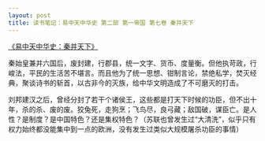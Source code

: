 ```yaml
---
layout: post
title: 读书笔记：易中天中华史 第二部 第一帝国 第七卷 秦并天下
---
```


[《易中天中华史：秦并天下》](http://read.douban.com/ebook/9351380/)

秦始皇兼并六国后，废封建，行郡县，统一文字、货币、度量衡。但他执苛政，行峻法，平民的生活苦不堪言。而且他为了统一思想、钳制言论，禁绝私学，焚灭经典，聚谈诗书的斩首，以古非今的灭族，给中华文明造成了不可磨灭的打击。

刘邦建汉之后，曾经分封了若干个诸侯王，这些都是打天下时候的功臣，但不出十年，杀的杀、废的废。狡兔死，走狗烹；飞鸟尽，良弓藏；敌国破，谋臣亡。是人性？是制度？是中国特色？还是集权特色？（苏联也曾发生过“大清洗”，似乎只有权力始终都没能集中到一点的欧洲，没有发生过类似大规模屠杀功臣的事情）
